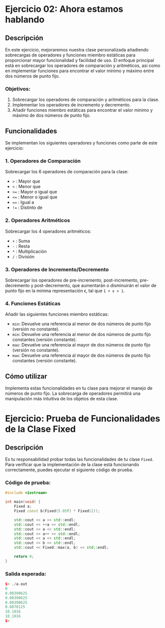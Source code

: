 # Ejercicio 02: Ahora estamos hablando

## Descripción

En este ejercicio, mejoraremos nuestra clase personalizada añadiendo sobrecargas de operadores y funciones miembro estáticas para proporcionar mayor funcionalidad y facilidad de uso. El enfoque principal está en sobrecargar los operadores de comparación y aritméticos, así como en implementar funciones para encontrar el valor mínimo y máximo entre dos números de punto fijo.

### Objetivos:
1. Sobrecargar los operadores de comparación y aritméticos para la clase.
2. Implementar los operadores de incremento y decremento.
3. Añadir funciones miembro estáticas para encontrar el valor mínimo y máximo de dos números de punto fijo.

## Funcionalidades

Se implementan los siguientes operadores y funciones como parte de este ejercicio:

### 1. **Operadores de Comparación**
   Sobrecargar los 6 operadores de comparación para la clase:
   - `>` : Mayor que
   - `<` : Menor que
   - `>=` : Mayor o igual que
   - `<=` : Menor o igual que
   - `==` : Igual a
   - `!=` : Distinto de

### 2. **Operadores Aritméticos**
   Sobrecargar los 4 operadores aritméticos:
   - `+` : Suma
   - `-` : Resta
   - `*` : Multiplicación
   - `/` : División

### 3. **Operadores de Incremento/Decremento**
   Sobrecargar los operadores de pre-incremento, post-incremento, pre-decremento y post-decremento, que aumentarán o disminuirán el valor de punto fijo en la mínima representación ϵ, tal que `1 + ϵ > 1`.

### 4. **Funciones Estáticas**
   Añadir las siguientes funciones miembro estáticas:

   - `min`: Devuelve una referencia al menor de dos números de punto fijo (versión no constante).
   - `min`: Devuelve una referencia al menor de dos números de punto fijo constantes (versión constante).
   - `max`: Devuelve una referencia al mayor de dos números de punto fijo (versión no constante).
   - `max`: Devuelve una referencia al mayor de dos números de punto fijo constantes (versión constante).

## Cómo utilizar

Implementa estas funcionalidades en tu clase para mejorar el manejo de números de punto fijo. La sobrecarga de operadores permitirá una manipulación más intuitiva de los objetos de esta clase.

# Ejercicio: Prueba de Funcionalidades de la Clase Fixed

## Descripción

Es tu responsabilidad probar todas las funcionalidades de tu clase `Fixed`. Para verificar que la implementación de la clase está funcionando correctamente, puedes ejecutar el siguiente código de prueba.

### Código de prueba:

```cpp
#include <iostream>

int main(void) {
    Fixed a;
    Fixed const b(Fixed(5.05f) * Fixed(2));

    std::cout << a << std::endl;
    std::cout << ++a << std::endl;
    std::cout << a << std::endl;
    std::cout << a++ << std::endl;
    std::cout << a << std::endl;
    std::cout << b << std::endl;
    std::cout << Fixed::max(a, b) << std::endl;

    return 0;
}
```

### Salida esperada:
```cpp
$> ./a.out
0
0.00390625
0.00390625
0.00390625
0.0078125
10.1016
10.1016
$>
```
